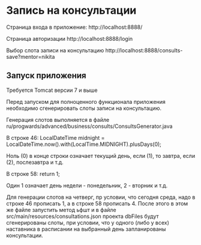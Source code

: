 # Запись на консультации
Страница входа в приложение: http://localhost:8888/

Страница авторизации http://localhost:8888/login

Выбор слота записи на консультацию http://localhost:8888/consults-save?mentor=nikita

## Запуск приложения
Требуется Tomcat версии 7 и выше

Перед запуском для полноценного функционала приложения необходимо сгенерировать слоты записи на консультацию.

Генерация слотов выполняется в файле ru/progwards/advanced/business/consults/ConsultsGenerator.java

В строке 46: LocalDateTime midnight = LocalDateTime.now().with(LocalTime.MIDNIGHT).plusDays(0);

Ноль (0) в конце строки означает текущий день, если (1), то завтра, если (2), послезавтра и т.д.

В строке 58: return 1;

Один 1 означает день недели - понедельник, 2 - вторник и т.д.

Для генерации слотов на четверг, пр условии, что сегодня среда, надо в строке 46 прописать 1, а в строке 58 прописать 4. После этого в этом же файле запустить метод ьфшт и в файле src/main/resources/consultations.json проекта dbFiles будут сгенерированы слоты, при условии, что у одного (либо у всех) наставника в расписании на выбранный день запланированы консультации. 